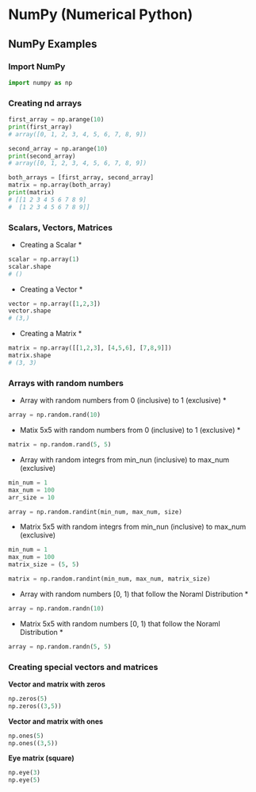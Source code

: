 # NumPy (Numerical Python)

## NumPy Examples

### Import NumPy

```python
import numpy as np
```

### Creating nd arrays

```python
first_array = np.arange(10)
print(first_array)
# array([0, 1, 2, 3, 4, 5, 6, 7, 8, 9])
```

```python
second_array = np.arange(10)
print(second_array)
# array([0, 1, 2, 3, 4, 5, 6, 7, 8, 9])
```

```python
both_arrays = [first_array, second_array]
matrix = np.array(both_array)
print(matrix)
# [[1 2 3 4 5 6 7 8 9]
#  [1 2 3 4 5 6 7 8 9]]
```
### Scalars, Vectors, Matrices

* Creating a Scalar *

```python
scalar = np.array(1)
scalar.shape
# ()
```

* Creating a Vector *

```python
vector = np.array([1,2,3])
vector.shape
# (3,)
```

* Creating a Matrix *

```python
matrix = np.array([[1,2,3], [4,5,6], [7,8,9]])
matrix.shape
# (3, 3)
```

### Arrays with random numbers

* Array with random numbers from 0 (inclusive) to 1 (exclusive) *

```python
array = np.random.rand(10)
```

* Matix 5x5 with random numbers from 0 (inclusive) to 1 (exclusive) *
```python
matrix = np.random.rand(5, 5)
```


* Array with random integrs from min_nun (inclusive) to max_num (exclusive)

```python
min_num = 1
max_num = 100
arr_size = 10

array = np.random.randint(min_num, max_num, size)
```

* Matrix 5x5 with random integrs from min_nun (inclusive) to max_num (exclusive)

```python
min_num = 1
max_num = 100
matrix_size = (5, 5)

matrix = np.random.randint(min_num, max_num, matrix_size)
```

* Array with random numbers [0, 1) that follow the Noraml Distribution *

```python
array = np.random.randn(10)
```

* Matrix 5x5 with random numbers [0, 1) that follow the Noraml Distribution *

```python
array = np.random.randn(5, 5)
```

### Creating special vectors and matrices

**Vector and matrix with zeros**

```python
np.zeros(5)
np.zeros((3,5))
```

**Vector and matrix with ones**

```python
np.ones(5)
np.ones((3,5))
```

**Eye matrix (square)**

```python
np.eye(3)
np.eye(5)
```
